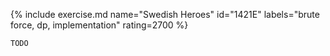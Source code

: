 {% include exercise.md name="Swedish Heroes" id="1421E" labels="brute force, dp, implementation" rating=2700 %}

```
TODO
```
